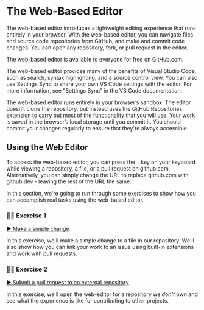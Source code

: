 # The Web-Based Editor

The web-based editor introduces a lightweight editing experience that runs entirely in your browser. With the web-based editor, you can navigate files and source code repositories from GitHub, and make and commit code changes. You can open any repository, fork, or pull request in the editor.

The web-based editor is available to everyone for free on GitHub.com.

The web-based editor provides many of the benefits of Visual Studio Code, such as search, syntax highlighting, and a source control view. You can also use Settings Sync to share your own VS Code settings with the editor. For more information, see "Settings Sync" in the VS Code documentation.

The web-based editor runs entirely in your browser’s sandbox. The editor doesn’t clone the repository, but instead uses the GitHub Repositories extension to carry out most of the functionality that you will use. Your work is saved in the browser’s local storage until you commit it. You should commit your changes regularly to ensure that they're always accessible.

## Using the Web Editor

To access the web-based editor, you can press the `.` key on your keyboard while viewing a repository, a file, or a pull request on github.com. Alternatively, you can simply change the URL to replace github.com with github.dev - leaving the rest of the URL the same.

In this section, we're going to run through some exercises to show how you can accomplish real tasks using the web-based editor.

### 👩‍💻 Exercise 1

[▶️ Make a simple change](exercise-1.md)

In this exercise, we'll make a simple change to a file in our repository. We'll also show how you can link your work to an issue using built-in extensions and work with pull requests.

### 👩‍💻 Exercise 2

[▶️ Submit a pull request to an external repository](exercise-2.md)

In this exercise, we'll open the web-editor for a repository we _don't_ own and see what the experience is like for contributing to other projects.